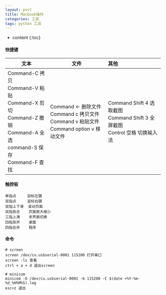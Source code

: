 ```yaml
---
layout: post
title: Macbook操作
categories: 工具
tags: python 工具
---
```


* content
{:toc}
#### 快捷键

| 文本                                                         | 文件                                                         | 其他                                                         |
| ------------------------------------------------------------ | ------------------------------------------------------------ | :----------------------------------------------------------- |
| Command-C 拷贝<br/>Command-V 粘贴<br/>Command-X 剪切<br/>Command-Z 撤销<br/>Command-A 全选<br/>command-S 保存<br/>Command-F 查找 | Command <- 删除文件<br/>Command c 拷贝文件<br/>Command v 粘贴文件<br/>Command option v 移动文件 | Command Shift 4 选取截图<br/>Command Shift 3 全屏截图<br/>Control 空格 切换输入法 |

<!--more-->

#### 触控板

```
单指点     鼠标左键
双指点     鼠标右键
双指上下滑  滚动页面
双指张合    页面放大缩小
三指上滑    多界面切换
四指张开    桌面
四指合并    程序
```

#### 命令

```shell
# screen
screen /dev/cu.usbserial-0001 115200 打开串口
screen -ls 查看
ctrl + a + d 退出screen

# minicom
minicom -D /dev/cu.usbserial-0001 -b 115200 -C $(date +%Y-%m-%d_%H%M%S).log
esc+z 退出
```



